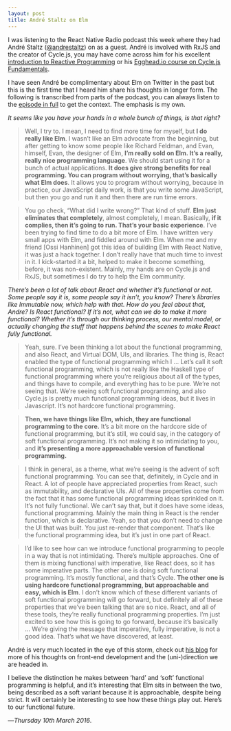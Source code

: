 ```yaml
---
layout: post
title: André Staltz on Elm
---
```


I was listening to the React Native Radio podcast this week where they had André Staltz ([@andrestaltz](https://www.twitter.com/andrestaltz)) on as a guest. André is involved with RxJS and the creator of Cycle.js, you may have come across him for his excellent [introduction to Reactive Programming](https://gist.github.com/staltz/868e7e9bc2a7b8c1f754) or his [Egghead.io course on Cycle.js Fundamentals](https://egghead.io/series/cycle-js-fundamentals).

I have seen André be complimentary about Elm on Twitter in the past but this is the first time that I heard him share his thoughts in longer form. The following is transcribed from parts of the podcast, you can always listen to the [episode in full](https://devchat.tv/react-native-radio/20-CycleJS-Cycle-Native-and-RXJS-with-Andre-Staltz) to get the context. The emphasis is my own.

*It seems like you have your hands in a whole bunch of things, is that right?*

> Well, I try to. I mean, I need to find more time for myself, but **I do really like Elm**. I wasn’t like an Elm advocate from the beginning, but after getting to know some people like Richard Feldman, and Evan, himself, Evan, the designer of Elm, **I’m really sold on Elm. It’s a really, really nice programming language**. We should start using it for a bunch of actual applications. **It does give strong benefits for real programming. You can program without worrying, that’s basically what Elm does**. It allows you to program without worrying, because in practice, our JavaScript daily work, is that you write some JavaScript, but then you go and run it and then there are run time errors.

> You go check, “What did I write wrong?” That kind of stuff. **Elm just eliminates that completely**, almost completely, I mean. Basically, **if it complies, then it’s going to run. That’s your basic experience**. I’ve been trying to find time to do a bit more of Elm. I have written very small apps with Elm, and fiddled around with Elm. When me and my friend [Ossi Hanhinen] got this idea of building Elm with React Native, it was just a hack together. I don’t really have that much time to invest in it. I kick-started it a bit, helped to make it become something, before, it was non-existent. Mainly, my hands are on Cycle.js and RxJS, but sometimes I do try to help the Elm community.

*There’s been a lot of talk about React and whether it’s functional or not. Some people say it is, some people say it isn’t, you know? There’s libraries like Immutable now, which help with that. How do you feel about that, Andre? Is React functional? If it’s not, what can we do to make it more functional? Whether it’s through our thinking process, our mental model, or actually changing the stuff that happens behind the scenes to make React fully functional.*

> Yeah, sure. I’ve been thinking a lot about the functional programming, and also React, and Virtual DOM, UIs, and libraries. The thing is, React enabled the type of functional programming which I ... Let’s call it soft functional programming, which is not really like the Haskell type of functional programming where you’re religious about all of the types, and things have to compile, and everything has to be pure. We’re not seeing that. We’re seeing soft functional programming, and also Cycle.js is pretty much functional programming ideas, but it lives in Javascript. It’s not hardcore functional programming.

> **Then, we have things like Elm, which, they are functional programming to the core.** It’s a bit more on the hardcore side of functional programming, but it’s still, we could say, in the category of soft functional programming. It’s not making it so intimidating to you, and **it’s presenting a more approachable version of functional programming.**

> I think in general, as a theme, what we’re seeing is the advent of soft functional programming. You can see that, definitely, in Cycle and in React. A lot of people have appreciated properties from React, such as immutability, and declarative UIs. All of these properties come from the fact that it has some functional programming ideas sprinkled on it. It’s not fully functional. We can’t say that, but it does have some ideas, functional programming. Mainly the main thing in React is the render function, which is declarative. Yeah, so that you don’t need to change the UI that was built. You just re-render that component. That’s like the functional programming idea, but it’s just in one part of React.

> I’d like to see how can we introduce functional programming to people in a way that is not intimidating. There’s multiple approaches. One of them is mixing functional with imperative, like React does, so it has some imperative parts. The other one is doing soft functional programming. It’s mostly functional, and that’s Cycle. **The other one is using hardcore functional programming, but approachable and easy, which is Elm**. I don’t know which of these different variants of soft functional programming will go forward, but definitely all of these properties that we’ve been talking that are so nice. React, and all of these tools, they’re really functional programming properties. I’m just excited to see how this is going to go forward, because it’s basically ... We’re giving the message that imperative, fully imperative, is not a good idea. That’s what we have discovered, at least.

André is very much located in the eye of this storm, check out [his blog](http://staltz.com/) for more of his thoughts on front-end development and the (uni-)direction we are headed in.

I believe the distinction he makes between ‘hard’ and ‘soft’ functional programming is helpful, and it’s interesting that Elm sits in between the two, being described as a soft variant because it is approachable, despite being strict. It will certainly be interesting to see how these things play out. Here’s to our functional future.

—*Thursday 10th March 2016*.
